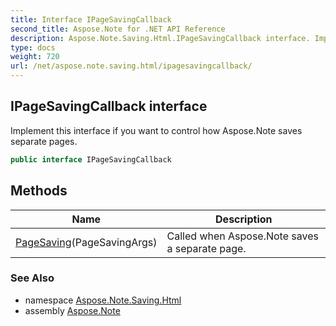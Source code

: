 ```yaml
---
title: Interface IPageSavingCallback
second_title: Aspose.Note for .NET API Reference
description: Aspose.Note.Saving.Html.IPageSavingCallback interface. Implement this interface if you want to control how Aspose.Note saves separate pages
type: docs
weight: 720
url: /net/aspose.note.saving.html/ipagesavingcallback/
---
```

## IPageSavingCallback interface

Implement this interface if you want to control how Aspose.Note saves separate pages.

```csharp
public interface IPageSavingCallback
```

## Methods

| Name | Description |
| --- | --- |
| [PageSaving](../../aspose.note.saving.html/ipagesavingcallback/pagesaving/)(PageSavingArgs) | Called when Aspose.Note saves a separate page. |

### See Also

* namespace [Aspose.Note.Saving.Html](../../aspose.note.saving.html/)
* assembly [Aspose.Note](../../)


